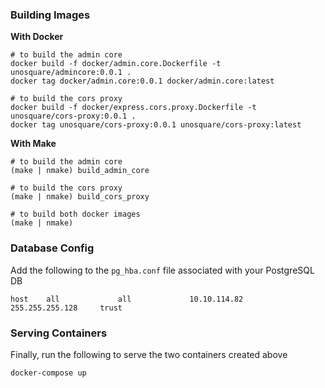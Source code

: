 ### Building Images
**With Docker**
```
# to build the admin core
docker build -f docker/admin.core.Dockerfile -t unosquare/admincore:0.0.1 .
docker tag docker/admin.core:0.0.1 docker/admin.core:latest

# to build the cors proxy
docker build -f docker/express.cors.proxy.Dockerfile -t unosquare/cors-proxy:0.0.1 .
docker tag unosquare/cors-proxy:0.0.1 unosquare/cors-proxy:latest
```

**With Make**
```
# to build the admin core
(make | nmake) build_admin_core

# to build the cors proxy
(make | nmake) build_cors_proxy

# to build both docker images
(make | nmake)
```

### Database Config
Add the following to the `pg_hba.conf` file associated with your PostgreSQL DB

`host    all             all             10.10.114.82    255.255.255.128     trust`

### Serving Containers
Finally, run the following to serve the two containers created above
```
docker-compose up
```
